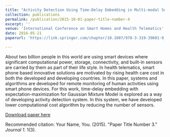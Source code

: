 ```yaml
---
title: "Activity Detection Using Time-Delay Embedding in Multi-modal Sensor System"
collection: publications
permalink: /publication/2015-10-01-paper-title-number-4
excerpt: ''
venue: 'International Conference on Smart Homes and Health Telematics'
date: 2016-05-21
paperurl: 'https://link.springer.com/chapter/10.1007/978-3-319-39601-9_44'

---
```

About two billion people in this world are using smart devices where significant computational power, storage, connectivity, and built-in sensors are carried by them as part of their life style. In health telematics, smart phone based innovative solutions are motivated by rising health care cost in both the developed and developing countries. In this paper, systems and algorithms are developed for remote monitoring of human activities using smart phone devices. For this work, time-delay embedding with expectation-maximization for Gaussian Mixture Model is explored as a way of developing activity detection system. In this system, we have developed lower computational cost algorithm by reducing the number of sensors.

[Download paper here](http://academicpages.github.io/files/paper3.pdf)

Recommended citation: Your Name, You. (2015). "Paper Title Number 3." <i>Journal 1</i>. 1(3).
